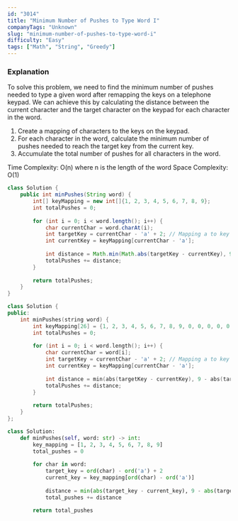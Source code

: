 ```yaml
---
id: "3014"
title: "Minimum Number of Pushes to Type Word I"
companyTags: "Unknown"
slug: "minimum-number-of-pushes-to-type-word-i"
difficulty: "Easy"
tags: ["Math", "String", "Greedy"]
---
```


### Explanation
To solve this problem, we need to find the minimum number of pushes needed to type a given word after remapping the keys on a telephone keypad. We can achieve this by calculating the distance between the current character and the target character on the keypad for each character in the word.

1. Create a mapping of characters to the keys on the keypad.
2. For each character in the word, calculate the minimum number of pushes needed to reach the target key from the current key.
3. Accumulate the total number of pushes for all characters in the word.

Time Complexity: O(n) where n is the length of the word
Space Complexity: O(1)
```java
class Solution {
    public int minPushes(String word) {
        int[] keyMapping = new int[]{1, 2, 3, 4, 5, 6, 7, 8, 9};
        int totalPushes = 0;
        
        for (int i = 0; i < word.length(); i++) {
            char currentChar = word.charAt(i);
            int targetKey = currentChar - 'a' + 2; // Mapping a to key 2
            int currentKey = keyMapping[currentChar - 'a'];
            
            int distance = Math.min(Math.abs(targetKey - currentKey), 9 - Math.abs(targetKey - currentKey)); // Calculate the minimum distance between keys
            totalPushes += distance;
        }
        
        return totalPushes;
    }
}
```

```cpp
class Solution {
public:
    int minPushes(string word) {
        int keyMapping[26] = {1, 2, 3, 4, 5, 6, 7, 8, 9, 0, 0, 0, 0, 0, 0, 0, 0, 0, 0, 0, 0, 0, 0, 0, 0, 0};
        int totalPushes = 0;
        
        for (int i = 0; i < word.length(); i++) {
            char currentChar = word[i];
            int targetKey = currentChar - 'a' + 2; // Mapping a to key 2
            int currentKey = keyMapping[currentChar - 'a'];
            
            int distance = min(abs(targetKey - currentKey), 9 - abs(targetKey - currentKey)); // Calculate the minimum distance between keys
            totalPushes += distance;
        }
        
        return totalPushes;
    }
};
```

```python
class Solution:
    def minPushes(self, word: str) -> int:
        key_mapping = [1, 2, 3, 4, 5, 6, 7, 8, 9]
        total_pushes = 0
        
        for char in word:
            target_key = ord(char) - ord('a') + 2
            current_key = key_mapping[ord(char) - ord('a')]
            
            distance = min(abs(target_key - current_key), 9 - abs(target_key - current_key)) # Calculate the minimum distance between keys
            total_pushes += distance
        
        return total_pushes
```